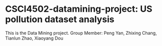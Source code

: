 # CSCI4502-datamining-project: US pollution dataset analysis
This is the Data Mining project.
Group Member: Peng Yan, Zhixing Chang, Tianlun Zhao, Xiaoyang Dou

